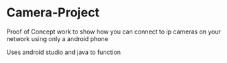 # Camera-Project

Proof of Concept work to show how you can connect to ip cameras on your network using only a android phone

Uses android studio and java to function
